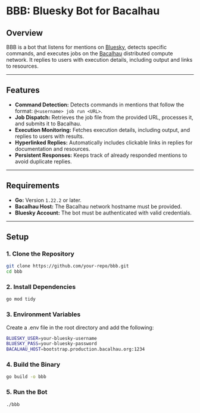 # **BBB: Bluesky Bot for Bacalhau**

## **Overview**
BBB is a bot that listens for mentions on [Bluesky](https://bsky.app/), detects specific commands, and executes jobs on the [Bacalhau](https://docs.bacalhau.org/) distributed compute network. It replies to users with execution details, including output and links to resources.

---

## **Features**
- **Command Detection:** Detects commands in mentions that follow the format: `@<username> job run <URL>`.
- **Job Dispatch:** Retrieves the job file from the provided URL, processes it, and submits it to Bacalhau.
- **Execution Monitoring:** Fetches execution details, including output, and replies to users with results.
- **Hyperlinked Replies:** Automatically includes clickable links in replies for documentation and resources.
- **Persistent Responses:** Keeps track of already responded mentions to avoid duplicate replies.

---

## **Requirements**
- **Go:** Version `1.22.2` or later.
- **Bacalhau Host:** The Bacalhau network hostname must be provided.
- **Bluesky Account:** The bot must be authenticated with valid credentials.

---

## **Setup**

### **1. Clone the Repository**
```bash
git clone https://github.com/your-repo/bbb.git
cd bbb
```

### **2. Install Dependencies**
```bash
go mod tidy
```

### **3. Environment Variables**
Create a .env file in the root directory and add the following:

```bash
BLUESKY_USER=your-bluesky-username
BLUESKY_PASS=your-bluesky-password
BACALHAU_HOST=bootstrap.production.bacalhau.org:1234
```

### **4. Build the Binary**
```bash
go build -o bbb
```
### **5. Run the Bot**
```bash
./bbb
```